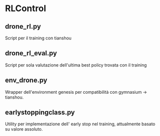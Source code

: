 # RLControl

## drone_rl.py

Script per il training con tianshou

## drone_rl_eval.py

Script per sola valutazione dell'ultima best policy trovata con il training

## env_drone.py

Wrapper dell'environment genesis per compatibilità con gymnasium -> tianshou.

## earlystoppingclass.py

Utility per implementazione dell' early stop nel training, attualmente basato su valore assoluto.

<link rel="preconnect" href="https://fonts.gstatic.com/"/>

<link href="readme_files/css2.css" rel="stylesheet" data-optimized-fonts="true"/>

<link rel="preload" href="readme_files/b7daeb834cec6e12fb14.css" as="style"/>

<link rel="stylesheet" href="readme_files/b7daeb834cec6e12fb14.css" data-n-g=""/>

<link as="script" rel="prefetch" href="readme_files/61-1ba5cef904688f8ca3e4.js"/>

<link as="script" rel="prefetch" href="readme_files/index-46686d44f8a54619db71.js"/>

<link as="script" rel="prefetch" href="readme_files/915-a9503c63598ac00e39c7.js"/>

<link rel="stylesheet" type="text/css" data-name="vs/editor/editor.main" href="readme_files/editor.main.css"/>

<link as="script" rel="prefetch" href="readme_files/editor-13e6639215747f58006b.js"/>

<link rel="icon" href="https://readme.so/favicon.ico"/>

<link rel="manifest" href="https://readme.so/manifest.json"/>
